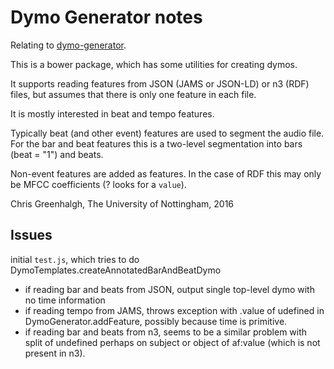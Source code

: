 # Dymo Generator notes

Relating to [dymo-generator](https://github.com/florianthalmann/dymo-generator).

This is a bower package, which has some utilities for creating dymos.

It supports reading features from JSON (JAMS or JSON-LD) or n3 (RDF) files, but assumes that there is only one feature in each file.

It is mostly interested in beat and tempo features.

Typically beat (and other event) features are used to segment the audio file. For the bar and beat features this is a two-level segmentation into bars (beat = "1") and beats.

Non-event features are added as features. In the case of RDF this may only be MFCC coefficients (? looks for a `value`).


Chris Greenhalgh, The University of Nottingham, 2016

## Issues

initial `test.js`, which tries to do DymoTemplates.createAnnotatedBarAndBeatDymo
- if reading bar and beats from JSON, output single top-level dymo with no time information
- if reading tempo from JAMS, throws exception with .value of udefined in DymoGenerator.addFeature, possibly because time is primitive.
- if reading bar and beats from n3, seems to be a similar problem with split of undefined perhaps on subject or object of af:value (which is not present in n3).
